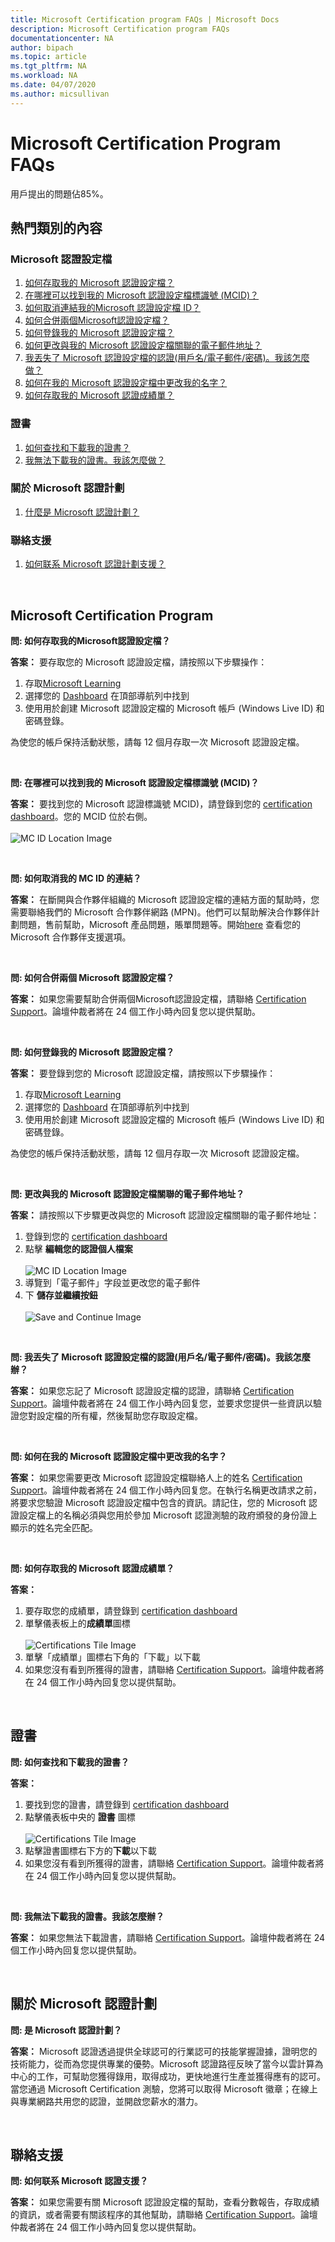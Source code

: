 ```yaml
---
title: Microsoft Certification program FAQs | Microsoft Docs
description: Microsoft Certification program FAQs
documentationcenter: NA
author: bipach
ms.topic: article
ms.tgt_pltfrm: NA
ms.workload: NA
ms.date: 04/07/2020
ms.author: micsullivan
---
```


# Microsoft Certification Program FAQs

用戶提出的問題佔85%。

## 熱門類別的內容

### Microsoft 認證設定檔

1. [如何存取我的 Microsoft 認證設定檔？](#a1)
2. [在哪裡可以找到我的 Microsoft 認證設定檔標識號 (MCID)？](#a2)
3. [如何取消連結我的Microsoft 認證設定檔 ID？](#a3)
4. [如何合併兩個Microsoft認證設定檔？](#a4)
5. [如何登錄我的 Microsoft 認證設定檔？](#a5)
6. [如何更改與我的 Microsoft 認證設定檔關聯的電子郵件地址？](#a6)
7. [我丟失了 Microsoft 認證設定檔的認證(用戶名/電子郵件/密碼)。我該怎麼做？](#a7)
8. [如何在我的 Microsoft 認證設定檔中更改我的名字？](#a8)
9. [如何存取我的 Microsoft 認證成績單？](#a9)

### 證書

1. [如何查找和下載我的證書？](#b1)
2. [我無法下載我的證書。我該怎麼做？](#b2)

### 關於 Microsoft 認證計劃

1. [什麼是 Microsoft 認證計劃？](#c1)

### 聯絡支援

1. [如何联系 Microsoft 認證計劃支援？](#d1)

<br/>

## Microsoft Certification Program

**問: 如何存取我的Microsoft認證設定檔？**<a name="a1"></a>

**答案：** 要存取您的 Microsoft 認證設定檔，請按照以下步驟操作：  

1. 存取[Microsoft Learning](https://www.microsoft.com/learning/)
2. 選擇您的 [Dashboard](https://aka.ms/certdashboard) 在頂部導航列中找到
3. 使用用於創建 Microsoft 認證設定檔的 Microsoft 帳戶 (Windows Live ID) 和密碼登錄。

為使您的帳戶保持活動狀態，請每 12 個月存取一次 Microsoft 認證設定檔。  

<br/>

**問: 在哪裡可以找到我的 Microsoft 認證設定檔標識號 (MCID)？**<a name="a2"></a>

**答案：** 要找到您的 Microsoft 認證標識號 MCID)，請登錄到您的 [certification dashboard](https://aka.ms/certdashboard)。您的 MCID 位於右側。 <br/><br/>
![MC ID Location Image](images/find-mc-id.png)<br/>

<br/>

**問: 如何取消我的 MC ID 的連結？**<a name="a3"></a>

**答案：** 在斷開與合作夥伴組織的 Microsoft 認證設定檔的連結方面的幫助時，您需要聯絡我們的 Microsoft 合作夥伴網路 (MPN)。他們可以幫助解決合作夥伴計劃問題，售前幫助，Microsoft 產品問題，賬單問題等。開始[here](https://partner.microsoft.com/support/) 查看您的 Microsoft 合作夥伴支援選項。

<br/>

**問: 如何合併兩個 Microsoft 認證設定檔？**<a name="a4"></a>

**答案：** 如果您需要幫助合併兩個Microsoft認證設定檔，請聯絡 [Certification Support](https://aka.ms/mcpforum)。論壇仲裁者將在 24 個工作小時內回复您以提供幫助。

<br/>

**問: 如何登錄我的 Microsoft 認證設定檔？**<a name="a5"></a>

**答案：** 要登錄到您的 Microsoft 認證設定檔，請按照以下步驟操作：
 
1. 存取[Microsoft Learning](https://www.microsoft.com/learning/)
2. 選擇您的  [Dashboard](https://aka.ms/certdashboard) 在頂部導航列中找到
3. 使用用於創建 Microsoft 認證設定檔的 Microsoft 帳戶 (Windows Live ID) 和密碼登錄。

為使您的帳戶保持活動狀態，請每 12 個月存取一次 Microsoft 認證設定檔。

<br/>

**問: 更改與我的 Microsoft 認證設定檔關聯的電子郵件地址？**<a name="a6"></a>

**答案：** 請按照以下步驟更改與您的 Microsoft 認證設定檔關聯的電子郵件地址：

1. 登錄到您的 [certification dashboard](https://aka.ms/certdashboard)
2. 點擊 **編輯您的認證個人檔案**<br/><br/>
![MC ID Location Image](images/find-mc-id.png)<br/>
3. 導覽到「電子郵件」字段並更改您的電子郵件
4. 下 **儲存並繼續按鈕**<br/><br/>
![Save and Continue Image](images/save-and-continue.jpg)<br/>

<br/>

**問: 我丟失了 Microsoft 認證設定檔的認證(用戶名/電子郵件/密碼)。我該怎麼辦？**<a name="a7"></a>

**答案：** 如果您忘記了 Microsoft 認證設定檔的認證，請聯絡  [Certification Support](https://aka.ms/mcpforum)。論壇仲裁者將在 24 個工作小時內回复您，並要求您提供一些資訊以驗證您對設定檔的所有權，然後幫助您存取設定檔。

<br/>

**問: 如何在我的 Microsoft 認證設定檔中更改我的名字？**<a name="a8"></a>

**答案：** 如果您需要更改 Microsoft 認證設定檔聯絡人上的姓名 [Certification Support](https://aka.ms/mcpforum)。論壇仲裁者將在 24 個工作小時內回复您。在執行名稱更改請求之前，將要求您驗證 Microsoft 認證設定檔中包含的資訊。請記住，您的 Microsoft 認證設定檔上的名稱必須與您用於參加 Microsoft 認證測驗的政府頒發的身份證上顯示的姓名完全匹配。

<br/>

**問: 如何存取我的 Microsoft 認證成績單？**<a name="a9"></a>

**答案：**
1. 要存取您的成績單，請登錄到 [certification dashboard](https://aka.ms/certdashboard)
2. 單擊儀表板上的**成績單**圖標<br/><br/>
![Certifications Tile Image](images/certifications-tile.jpg)<br/>
3. 單擊「成績單」圖標右下角的「下載」以下載
4. 如果您沒有看到所獲得的證書，請聯絡 [Certification Support](https://aka.ms/mcpforum)。論壇仲裁者將在 24 個工作小時內回复您以提供幫助。

<br/>

## 證書

**問: 如何查找和下載我的證書？**<a name="b1"></a>

**答案：**
1. 要找到您的證書，請登錄到 [certification dashboard](https://aka.ms/certdashboard)
2. 點擊儀表板中央的 **證書** 圖標<br/><br/>
![Certifications Tile Image](images/certifications-tile.jpg)<br/>
3. 點擊證書圖標右下方的**下載**以下載
4. 如果您沒有看到所獲得的證書，請聯絡 [Certification Support](https://aka.ms/mcpforum)。論壇仲裁者將在 24 個工作小時內回复您以提供幫助。

<br/>

**問: 我無法下載我的證書。我該怎麼辦？**<a name="b2"></a>

**答案：** 如果您無法下載證書，請聯絡 [Certification Support](https://aka.ms/mcpforum)。論壇仲裁者將在 24 個工作小時內回复您以提供幫助。

<br/>

## 關於 Microsoft 認證計劃

**問: 是 Microsoft 認證計劃？**<a name="c1"></a>

**答案：** Microsoft 認證透過提供全球認可的行業認可的技能掌握證據，證明您的技術能力，從而為您提供專業的優勢。Microsoft 認證路徑反映了當今以雲計算為中心的工作，可幫助您獲得錄用，取得成功，更快地進行生產並獲得應有的認可。當您通過 Microsoft Certification 測驗，您將可以取得 Microsoft 徽章；在線上與專業網路共用您的認證，並開啟您薪水的潛力。

<br/>

## 聯絡支援

**問: 如何联系 Microsoft 認證支援？**<a name="d1"></a>

**答案：** 如果您需要有關 Microsoft 認證設定檔的幫助，查看分數報告，存取成績的資訊，或者需要有關該程序的其他幫助，請聯絡 [Certification Support](https://aka.ms/mcpforum)。論壇仲裁者將在 24 個工作小時內回复您以提供幫助。
